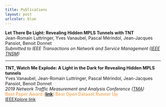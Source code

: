 ```yaml
---
title: Publications
layout: post
urlcolor: blue
--- 
```


**Let There Be Light: Revealing Hidden MPLS Tunnels with TNT**  
Jean-Romain Luttringer, Yves Vanaubel, Pascal Mérindol, Jean-Jacques Pansiot, Benoit Donnet   
*Submitted to IEEE Transactions on Network and Service Management ([IEEE TNSM](https://ieeexplore.ieee.org/xpl/RecentIssue.jsp?punumber=4275028))*    

---

**TNT, Watch Me Explode: A Light in the Dark for Revealing Hidden MPLS tunnels**  
Yves Vanaubel, Jean-Romain Luttringer, Pascal Mérindol, Jean-Jacques Pansiot, Benoit Donnet  
*2019 Network Traffic Measurement and Analysis Conference ([TMA](https://tma.ifip.org/2019/))*     
<span style="color:#FFB366">
**Best Paper Award ([link](https://tma.ifip.org/2019/awards/))
Best Open Dataset Runner Up**</span>  
[IEEEXplore link](https://ieeexplore.ieee.org/document/8784525)  




